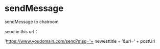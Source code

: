 # sendMessage
sendMessage to chatroom 

send in this url：

'https://www.youdomain.com/send?msg='+ newesttitle +  '&url=' + postUrl
